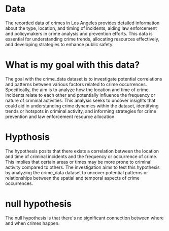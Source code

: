 # Data
The recorded data of crimes in Los Angeles provides detailed information about the type, location, and timing of incidents, aiding law enforcement and policymakers in crime analysis and prevention efforts. 
This data is essential for understanding crime trends, allocating resources effectively, and developing strategies to enhance public safety.

# What is my goal with this data?
The goal with the crime_data dataset is to investigate potential correlations and patterns between various factors related to crime occurrences. 
Specifically, the aim is to analyze how the location and time of crime incidents relate to each other and potentially influence the frequency or nature of criminal activities. 
This analysis seeks to uncover insights that could aid in understanding crime dynamics within the dataset, identifying trends or hotspots in criminal 
activity, and informing strategies for crime prevention and law enforcement resource allocation.

# Hypthosis
The hypothesis posits that there exists a correlation between the location and time of criminal incidents and the frequency or occurrence of crime. 
This implies that certain areas or times may be more prone to criminal activity compared to others. The investigation aims to test this hypothesis by analyzing the crime_data dataset to 
uncover potential patterns or relationships between the spatial and temporal aspects of crime occurrences.

# null hypothesis
The null hypothesis is that there's no significant connection between where and when crimes happen.
